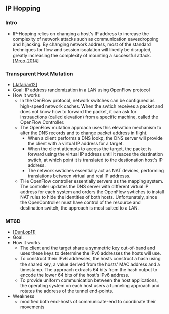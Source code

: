 ## IP Hopping

### Intro
- IP-Hopping relies on changing a host's IP address to increase the complexity of network attacks such as communication eavesdropping and hijacking. By changing network address, most of the standard techniques for flow and session isoalation will likedly be disrupted, greatly increasing the complexity of mounting a successful attack. [[Mrco-2014]](http://ieeexplore.ieee.org/stamp/stamp.jsp?arnumber=6798537)


  
### Transparent Host Mutation
- [[Jafarian12]](https://www.ece.cmu.edu/~ece739/papers/movingtarget.pdf)
- Goal: IP address randomization in a LAN using OpenFlow protocol
- How it works
  - In the OenFlow protocol, network switches can be configured as high-speed network caches. When the swtich receives a packet and does not know how to forward the packet, it can ask for instrauctions (called elevation) from a specific machine, called the OpenFlow Controller.
  - The OpenFlow mutation approach uses this elevation mechanism to alter the DNS records and to change packet address in flight. 
    - When a client performs a DNS lookp, the DNS server will provide the client with a virtual IP address for a target. 
    - When the client attempts to access the target, the packet is forward using the virtual IP address until it reaces the destination swtich, at which point it is translated to the destionation host's IP address.
    - The network swtiches essentially act as NAT devices, performing translations between virtual and real IP addresss.
  - THe OpenFlow controller essentially servers as the mapping system. The controller updates the DNS server with different virtual IP address for each system and orders the OpenFlow swtiches to install NAT rules to hide the identities of both hosts. Unfortunately, since the OpenController must have control of the resource and destination switch, the approach is most suited to a LAN.

### MT6D
- [[DunLop11]](http://ieeexplore.ieee.org/stamp/stamp.jsp?arnumber=6127486)
- Goal:
- How it works
  - The client and the target share a symmetric key out-of-band and uses these keys to determine the IPv6 addresses the hosts will use. 
  - To construct their IPv6 addresses, the hosts construct a hash using the shared key, a value derived from the hosts' MAC address and a timestamp. The approach extracts 64 bits from the hash output to encode the lower 64 bits of the host's IPv6 address. 
  - To provide uniform communication between the host applications, the operating system on each host users a tunneling approach and rotates the address of the tunnel end-points. 
- Weakness
  - modified both end-hosts of communicate-end to coordinate their movements
